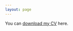 ```yaml
---
layout: page
---
```

You can [download my CV](https://aidanmarcikic.github.io/assets/01222025_Marcikic_Aidan_CV.pdf) here.